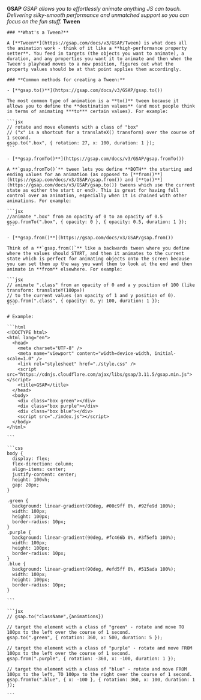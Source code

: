 **GSAP**
*GSAP allows you to effortlessly animate anything JS can touch. Delivering silky-smooth performance and unmatched support so you can focus on the fun stuff.*
**Tween**
    
    ### **What's a Tween?**
    
    A [**Tween**](https://gsap.com/docs/v3/GSAP/Tween) is what does all the animation work - think of it like a **high-performance property setter**. You feed in targets (the objects you want to animate), a duration, and any properties you want it to animate and then when the Tween's playhead moves to a new position, figures out what the property values should be at that point applies them accordingly.
    
    ### **Common methods for creating a Tween:**
    
    - [**gsap.to()**](https://gsap.com/docs/v3/GSAP/gsap.to())
    
    The most common type of animation is a **to()** tween because it allows you to define the **destination values** (and most people think in terms of animating ***to*** certain values). For example:
    
    ```jsx
    // rotate and move elements with a class of "box"
    // ("x" is a shortcut for a translateX() transform) over the course of 1 second.
    gsap.to(".box", { rotation: 27, x: 100, duration: 1 });
    ```
    
    - [**gsap.fromTo()**](https://gsap.com/docs/v3/GSAP/gsap.fromTo())
    
    A **`gsap.fromTo()`** tween lets you define **BOTH** the starting and ending values for an animation (as opposed to [**from()**](https://gsap.com/docs/v3/GSAP/gsap.from()) and [**to()**](https://gsap.com/docs/v3/GSAP/gsap.to()) tweens which use the current state as either the start or end). This is great for having full control over an animation, especially when it is chained with other animations. For example:
    
    ```jsx
    //animate ".box" from an opacity of 0 to an opacity of 0.5
    gsap.fromTo(".box", { opacity: 0 }, { opacity: 0.5, duration: 1 });
    ```
    
    - [**gsap.from()**](https://gsap.com/docs/v3/GSAP/gsap.from())
    
    Think of a **`gsap.from()`** like a backwards tween where you define where the values should START, and then it animates to the current state which is perfect for animating objects onto the screen because you can set them up the way you want them to look at the end and then animate in **from** elsewhere. For example:
    
    ```jsx
    // animate ".class" from an opacity of 0 and a y position of 100 (like transform: translateY(100px))
    // to the current values (an opacity of 1 and y position of 0).
    gsap.from(".class", { opacity: 0, y: 100, duration: 1 });
    ```
    
    # Example:
    
    ```html
    <!DOCTYPE html>
    <html lang="en">
      <head>
        <meta charset="UTF-8" />
        <meta name="viewport" content="width=device-width, initial-scale=1.0" />
        <link rel="stylesheet" href="./style.css" />
        <script src="https://cdnjs.cloudflare.com/ajax/libs/gsap/3.11.5/gsap.min.js"></script>
        <title>GSAP</title>
      </head>
      <body>
        <div class="box green"></div>
        <div class="box purple"></div>
        <div class="box blue"></div>
        <script src="./index.js"></script>
      </body>
    </html>
    
    ```
    
    ```css
    body {
      display: flex;
      flex-direction: column;
      align-items: center;
      justify-content: center;
      height: 100vh;
      gap: 20px;
    }
    
    .green {
      background: linear-gradient(90deg, #00c9ff 0%, #92fe9d 100%);
      width: 100px;
      height: 100px;
      border-radius: 10px;
    }
    .purple {
      background: linear-gradient(90deg, #fc466b 0%, #3f5efb 100%);
      width: 100px;
      height: 100px;
      border-radius: 10px;
    }
    .blue {
      background: linear-gradient(90deg, #efd5ff 0%, #515ada 100%);
      width: 100px;
      height: 100px;
      border-radius: 10px;
    }
    
    ```
    
    ```jsx
    // gsap.to("className",{animations})
    
    // target the element with a class of "green" - rotate and move TO 100px to the left over the course of 1 second.
    gsap.to(".green", { rotation: 360, x: 500, duration: 5 });
    
    // target the element with a class of "purple" - rotate and move FROM 100px to the left over the course of 1 second.
    gsap.from(".purple", { rotation: -360, x: -100, duration: 1 });
    
    // target the element with a class of "blue" - rotate and move FROM 100px to the left, TO 100px to the right over the course of 1 second.
    gsap.fromTo(".blue", { x: -100 }, { rotation: 360, x: 100, duration: 1 });
    
    ```
